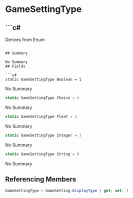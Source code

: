 # GameSettingType

## ```c#
Derives from Enum
```

## Summary

No Summary
## Fields

```c#
static GameSettingType Boolean = 1
```
No Summary
```c#
static GameSettingType Choice = 4
```
No Summary
```c#
static GameSettingType Float = 2
```
No Summary
```c#
static GameSettingType Integer = 3
```
No Summary
```c#
static GameSettingType String = 0
```
No Summary
## Referencing Members

```c#
GameSettingType = GameSetting.DisplayType { get; set; } 
```
